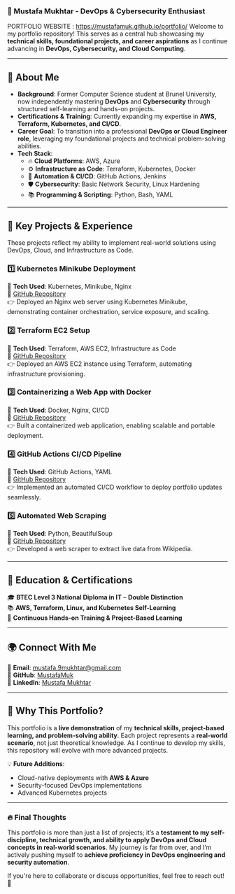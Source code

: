 ### **📌 Mustafa Mukhtar - DevOps & Cybersecurity Enthusiast**  
PORTFOLIO WEBSITE : https://mustafamuk.github.io/portfolio/
Welcome to my portfolio repository! This serves as a central hub showcasing my **technical skills, foundational projects, and career aspirations** as I continue advancing in **DevOps, Cybersecurity, and Cloud Computing**.

---

## **🔹 About Me**  

- **Background**: Former Computer Science student at Brunel University, now independently mastering **DevOps** and **Cybersecurity** through structured self-learning and hands-on projects.
- **Certifications & Training**: Currently expanding my expertise in **AWS, Terraform, Kubernetes, and CI/CD**.
- **Career Goal**: To transition into a professional **DevOps or Cloud Engineer role**, leveraging my foundational projects and technical problem-solving abilities.
- **Tech Stack**:  
  - 🔥 **Cloud Platforms**: AWS, Azure  
  - ⚙ **Infrastructure as Code**: Terraform, Kubernetes, Docker  
  - 🚀 **Automation & CI/CD**: GitHub Actions, Jenkins  
  - 🛡 **Cybersecurity**: Basic Network Security, Linux Hardening  
  - 📚 **Programming & Scripting**: Python, Bash, YAML  

---

## **🚀 Key Projects & Experience**
These projects reflect my ability to implement real-world solutions using DevOps, Cloud, and Infrastructure as Code.

### **1️⃣ Kubernetes Minikube Deployment**  
📌 **Tech Used**: Kubernetes, Minikube, Nginx  
🔗 [GitHub Repository](https://github.com/MustafaMuk/Kubernetes-Minikube-Deployment)  
👉 Deployed an Nginx web server using Kubernetes Minikube, demonstrating container orchestration, service exposure, and scaling.

### **2️⃣ Terraform EC2 Setup**  
📌 **Tech Used**: Terraform, AWS EC2, Infrastructure as Code  
🔗 [GitHub Repository](https://github.com/MustafaMuk/Terraform-EC2-Setup)  
👉 Deployed an AWS EC2 instance using Terraform, automating infrastructure provisioning.

### **3️⃣ Containerizing a Web App with Docker**  
📌 **Tech Used**: Docker, Nginx, CI/CD  
🔗 [GitHub Repository](https://github.com/MustafaMuk/Containerizing-a-Simple-Web-App)  
👉 Built a containerized web application, enabling scalable and portable deployment.

### **4️⃣ GitHub Actions CI/CD Pipeline**  
📌 **Tech Used**: GitHub Actions, YAML  
🔗 [GitHub Repository](https://github.com/MustafaMuk/portfolio)  
👉 Implemented an automated CI/CD workflow to deploy portfolio updates seamlessly.

### **5️⃣ Automated Web Scraping**  
📌 **Tech Used**: Python, BeautifulSoup  
🔗 [GitHub Repository](https://github.com/MustafaMuk/Py-WebScraper)  
👉 Developed a web scraper to extract live data from Wikipedia.

---

## **🔹 Education & Certifications**  
🎓 **BTEC Level 3 National Diploma in IT** – **Double Distinction**  
📚 **AWS, Terraform, Linux, and Kubernetes Self-Learning**  
🚀 **Continuous Hands-on Training & Project-Based Learning**  

---

## **🌍 Connect With Me**  
📧 **Email**: [mustafa.9mukhtar@gmail.com](mailto:mustafa.9mukhtar@gmail.com)  
🔗 **GitHub**: [MustafaMuk](https://github.com/MustafaMuk)  
💼 **LinkedIn**: [Mustafa Mukhtar](https://www.linkedin.com/in/mustafa-mukhtar-728414234/)

---

## **📌 Why This Portfolio?**  
This portfolio is a **live demonstration** of my **technical skills, project-based learning, and problem-solving ability**. Each project represents a **real-world scenario**, not just theoretical knowledge. As I continue to develop my skills, this repository will evolve with more advanced projects.

💡 **Future Additions**:  
- Cloud-native deployments with **AWS & Azure**  
- Security-focused DevOps implementations  
- Advanced Kubernetes projects  

---

### **🔥 Final Thoughts**  
This portfolio is more than just a list of projects; it’s a **testament to my self-discipline, technical growth, and ability to apply DevOps and Cloud concepts in real-world scenarios**. My journey is far from over, and I’m actively pushing myself to **achieve proficiency in DevOps engineering and security automation**.

If you're here to collaborate or discuss opportunities, feel free to reach out! 🚀


